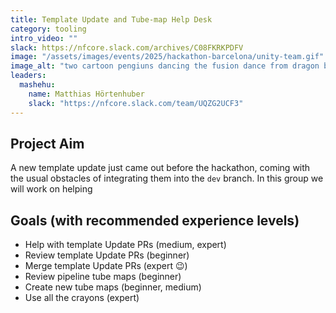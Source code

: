 ```yaml
---
title: Template Update and Tube-map Help Desk
category: tooling
intro_video: ""
slack: https://nfcore.slack.com/archives/C08FKRKPDFV
image: "/assets/images/events/2025/hackathon-barcelona/unity-team.gif"
image_alt: "two cartoon pengiuns dancing the fusion dance from dragon ball"
leaders:
  mashehu:
    name: Matthias Hörtenhuber
    slack: "https://nfcore.slack.com/team/UQZG2UCF3"
---
```


## Project Aim

A new template update just came out before the hackathon, coming with the usual obstacles of integrating them into the `dev` branch.
In this group we will work on helping

## Goals (with recommended experience levels)

- Help with template Update PRs (medium, expert)
- Review template Update PRs (beginner)
- Merge template Update PRs (expert 😉)
- Review pipeline tube maps (beginner)
- Create new tube maps (beginner, medium)
- Use all the crayons (expert)
